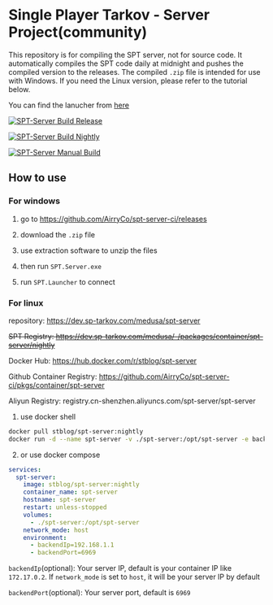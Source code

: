 # Single Player Tarkov - Server Project(community)

This repository is for compiling the SPT server, not for source code. It automatically compiles the SPT code daily at midnight and pushes the compiled version to the releases. The compiled `.zip` file is intended for use with Windows. If you need the Linux version, please refer to the tutorial below.

You can find the lanucher from [here](https://github.com/AirryCo/spt-launcher-ci/releases)

[![SPT-Server Build Release](https://github.com/AirryCo/spt-server-ci/actions/workflows/build-release-cron.yaml/badge.svg)](https://github.com/AirryCo/spt-server-ci/actions/workflows/build-release-cron.yaml)

[![SPT-Server Build Nightly](https://github.com/AirryCo/spt-server-ci/actions/workflows/build-nightly-cron.yaml/badge.svg)](https://github.com/AirryCo/spt-server-ci/actions/workflows/build-nightly-cron.yaml)

[![SPT-Server Manual Build](https://github.com/AirryCo/spt-server-ci/actions/workflows/build-nightly-manual.yaml/badge.svg)](https://github.com/AirryCo/spt-server-ci/actions/workflows/build-nightly-manual.yaml)

## How to use

### For windows

1. go to https://github.com/AirryCo/spt-server-ci/releases

2. download the `.zip` file

3. use extraction software to unzip the files

4. then run `SPT.Server.exe`

5. run `SPT.Launcher` to connect

### For linux

repository: https://dev.sp-tarkov.com/medusa/spt-server

~~SPT Registry: https://dev.sp-tarkov.com/medusa/-/packages/container/spt-server/nightly~~

Docker Hub: https://hub.docker.com/r/stblog/spt-server

Github Container Registry: https://github.com/AirryCo/spt-server-ci/pkgs/container/spt-server

Aliyun Registry: registry.cn-shenzhen.aliyuncs.com/spt-server/spt-server

1. use docker shell

```bash
docker pull stblog/spt-server:nightly
docker run -d --name spt-server -v ./spt-server:/opt/spt-server -e backendIp=192.168.1.1 -e backendPort=6969 -p 6969:6969 stblog/spt-server:nightly
```

2. or use docker compose

```yaml
services:
  spt-server:
    image: stblog/spt-server:nightly
    container_name: spt-server
    hostname: spt-server
    restart: unless-stopped
    volumes:
      - ./spt-server:/opt/spt-server
    network_mode: host
    environment:
      - backendIp=192.168.1.1
      - backendPort=6969
```

`backendIp`(optional): Your server IP, default is your container IP like `172.17.0.2`. If `network_mode` is set to `host`, it will be your server IP by default

`backendPort`(optional): Your server port, default is `6969`
